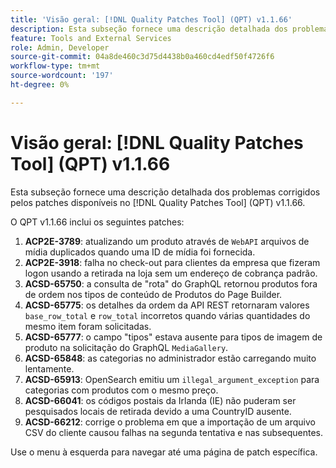 ```yaml
---
title: 'Visão geral: [!DNL Quality Patches Tool] (QPT) v1.1.66'
description: Esta subseção fornece uma descrição detalhada dos problemas corrigidos pelos patches disponíveis no  [!DNL Quality Patches Tool] (QPT) v1.1.66.
feature: Tools and External Services
role: Admin, Developer
source-git-commit: 04a8de460c3d75d4438b0a460cd4edf50f4726f6
workflow-type: tm+mt
source-wordcount: '197'
ht-degree: 0%

---
```


# Visão geral: [!DNL Quality Patches Tool] (QPT) v1.1.66

Esta subseção fornece uma descrição detalhada dos problemas corrigidos pelos patches disponíveis no [!DNL Quality Patches Tool] (QPT) v1.1.66.

O QPT v1.1.66 inclui os seguintes patches:
1. **ACP2E-3789**: atualizando um produto através de `WebAPI` arquivos de mídia duplicados quando uma ID de mídia foi fornecida.
1. **ACP2E-3918**: falha no check-out para clientes da empresa que fizeram logon usando a retirada na loja sem um endereço de cobrança padrão.
1. **ACSD-65750**: a consulta de &quot;rota&quot; do GraphQL retornou produtos fora de ordem nos tipos de conteúdo de Produtos do Page Builder.
1. **ACSD-65775**: os detalhes da ordem da API REST retornaram valores `base_row_total` e `row_total` incorretos quando várias quantidades do mesmo item foram solicitadas.
1. **ACSD-65777**: o campo &quot;tipos&quot; estava ausente para tipos de imagem de produto na solicitação do GraphQL `MediaGallery`.
1. **ACSD-65848**: as categorias no administrador estão carregando muito lentamente.
1. **ACSD-65913**: OpenSearch emitiu um `illegal_argument_exception` para categorias com produtos com o mesmo preço.
1. **ACSD-66041**: os códigos postais da Irlanda (IE) não puderam ser pesquisados locais de retirada devido a uma CountryID ausente.
1. **ACSD-66212**: corrige o problema em que a importação de um arquivo CSV do cliente causou falhas na segunda tentativa e nas subsequentes.

Use o menu à esquerda para navegar até uma página de patch específica.
